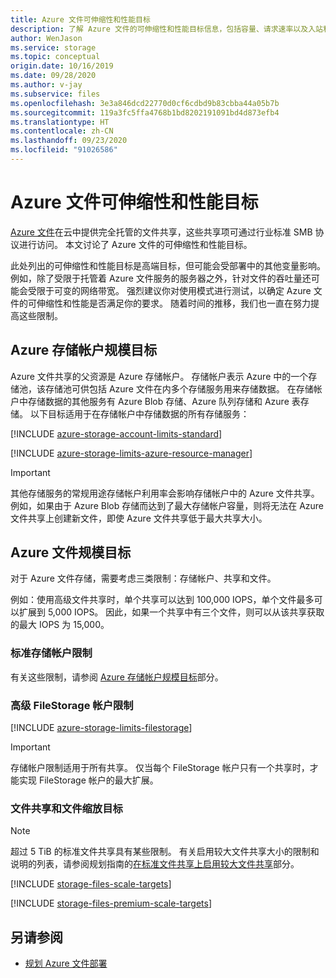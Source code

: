 ```yaml
---
title: Azure 文件可伸缩性和性能目标
description: 了解 Azure 文件的可伸缩性和性能目标信息，包括容量、请求速率以及入站和出站带宽限制。
author: WenJason
ms.service: storage
ms.topic: conceptual
origin.date: 10/16/2019
ms.date: 09/28/2020
ms.author: v-jay
ms.subservice: files
ms.openlocfilehash: 3e3a846dcd22770d0cf6cdbd9b83cbba44a05b7b
ms.sourcegitcommit: 119a3fc5ffa4768b1bd8202191091bd4d873efb4
ms.translationtype: HT
ms.contentlocale: zh-CN
ms.lasthandoff: 09/23/2020
ms.locfileid: "91026586"
---
```

# <a name="azure-files-scalability-and-performance-targets"></a>Azure 文件可伸缩性和性能目标

[Azure 文件](storage-files-introduction.md)在云中提供完全托管的文件共享，这些共享项可通过行业标准 SMB 协议进行访问。 本文讨论了 Azure 文件的可伸缩性和性能目标。

此处列出的可伸缩性和性能目标是高端目标，但可能会受部署中的其他变量影响。 例如，除了受限于托管着 Azure 文件服务的服务器之外，针对文件的吞吐量还可能会受限于可变的网络带宽。 强烈建议你对使用模式进行测试，以确定 Azure 文件的可伸缩性和性能是否满足你的要求。 随着时间的推移，我们也一直在努力提高这些限制。 

## <a name="azure-storage-account-scale-targets"></a>Azure 存储帐户规模目标

Azure 文件共享的父资源是 Azure 存储帐户。 存储帐户表示 Azure 中的一个存储池，该存储池可供包括 Azure 文件在内多个存储服务用来存储数据。 在存储帐户中存储数据的其他服务有 Azure Blob 存储、Azure 队列存储和 Azure 表存储。 以下目标适用于在存储帐户中存储数据的所有存储服务：

[!INCLUDE [azure-storage-account-limits-standard](../../../includes/azure-storage-account-limits-standard.md)]

[!INCLUDE [azure-storage-limits-azure-resource-manager](../../../includes/azure-storage-limits-azure-resource-manager.md)]

> [!Important]  
> 其他存储服务的常规用途存储帐户利用率会影响存储帐户中的 Azure 文件共享。 例如，如果由于 Azure Blob 存储而达到了最大存储帐户容量，则将无法在 Azure 文件共享上创建新文件，即使 Azure 文件共享低于最大共享大小。

## <a name="azure-files-scale-targets"></a>Azure 文件规模目标

对于 Azure 文件存储，需要考虑三类限制：存储帐户、共享和文件。

例如：使用高级文件共享时，单个共享可以达到 100,000 IOPS，单个文件最多可以扩展到 5,000 IOPS。 因此，如果一个共享中有三个文件，则可以从该共享获取的最大 IOPS 为 15,000。

### <a name="standard-storage-account-limits"></a>标准存储帐户限制

有关这些限制，请参阅 [Azure 存储帐户规模目标](#azure-storage-account-scale-targets)部分。

### <a name="premium-filestorage-account-limits"></a>高级 FileStorage 帐户限制

[!INCLUDE [azure-storage-limits-filestorage](../../../includes/azure-storage-limits-filestorage.md)]

> [!IMPORTANT]
> 存储帐户限制适用于所有共享。 仅当每个 FileStorage 帐户只有一个共享时，才能实现 FileStorage 帐户的最大扩展。

### <a name="file-share-and-file-scale-targets"></a>文件共享和文件缩放目标

> [!NOTE]
> 超过 5 TiB 的标准文件共享具有某些限制。 有关启用较大文件共享大小的限制和说明的列表，请参阅规划指南的[在标准文件共享上启用较大文件共享](storage-files-planning.md#enable-standard-file-shares-to-span-up-to-100-tib)部分。

[!INCLUDE [storage-files-scale-targets](../../../includes/storage-files-scale-targets.md)]

[!INCLUDE [storage-files-premium-scale-targets](../../../includes/storage-files-premium-scale-targets.md)]

## <a name="see-also"></a>另请参阅

- [规划 Azure 文件部署](storage-files-planning.md)
